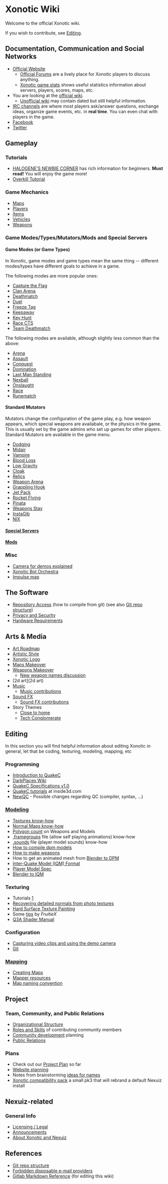 # Xonotic Wiki

Welcome to the official Xonotic wiki.

If you wish to contribute, see [Editing](Editing).

## Documentation, Communication and Social Networks
-	[Official Website](http://xonotic.org)
	-	[Official Forums](http://forums.xonotic.org) are a lively place for Xonotic players to discuss anything.
	-	[Xonotic game stats](http://stats.xonotic.org/) shows useful statistics information about servers, players, scores, maps, etc.
-	You are looking at the [official wiki](https://gitlab.com/xonotic/xonotic/wikis/home).
	-	[Unofficial wiki](http://xonotic.wikia.com/wiki/Xonotic_Wiki) may contain dated but still helpful information.
-	[IRC channels](Channels) are where most players ask/answer questions, exchange ideas, organize game events, etc. in **real time**. You can even chat with players in the game.
-	[Facebook](https://www.facebook.com/xonotic/)
-	[Twitter](https://twitter.com/xonotic)

## Gameplay

### Tutorials
- [HALOGENE’S NEWBIE CORNER](Halogenes_Newbie_Corner) has rich information for beginners. **Must read!** You will enjoy the game more!
- [Overkill Tutorial](Overkill-Tutorial)

### Game Mechanics
-   [Maps](Maps)
-   [Players](Players)
-   [Items](Items)
-   [Vehicles](Vehicles)
-   [Weapons](Weapons)

### Game Modes/Types/Mutators/Mods and Special Servers

#### Game Modes (or Game Types)
In Xonotic, game modes and game types mean the same thing -- different modes/types have different goals to achieve in a game.

The following modes are more popular ones:

-   [Capture the Flag](Capture-the-Flag)
-   [Clan Arena](Clan-Arena)
-   [Deathmatch](Deathmatch)
-   [Duel](Duel)
-   [Freeze Tag](Freeze-Tag)
-   [Keepaway](Keepaway)
-   [Key Hunt](Key-Hunt)
-   [Race CTS](Race-CTS)
-   [Team Deathmatch](Team-Deathmatch)

The following modes are available, although slightly less common than the above:

-   [Arena](Arena)
-   [Assault](Assault)
-   [Conquest](Conquest)
-   [Domination](Domination)
-   [Last Man Standing](Last-Man-Standing)
-   [Nexball](Nexball)
-   [Onslaught](Onslaught)
-   [Race](Race)
-   [Runematch](Rune)

#### Standard Mutators
Mutators change the configuration of the game play, e.g. how weapon appears, which special weapons are availabale, or the physics in the game. This is usually set by the game admins who set up games for other players.  Standard Mutators are available in the game menu.

-   [Dodging](Dodging)
-   [Midair](Midair)
-   [Vampire](Vampire)
-   [Blood Loss](Blood-Loss)
-   [Low Gravity](Low-Gravity)
-   [Cloak](Cloak)
-   [Relics](Relics)
-   [Weapon Arena](Weapon-Arena)
-   [Grappling Hook](Grappling-Hook)
-   [Jet Pack](Jet-Pack)
-   [Rocket Flying](Rocket-Flying)
-   [Pinata](Pinata)
-   [Weapons Stay](Weapons-Stay)
-   [InstaGib](InstaGib)
-   [NIX](NIX)

#### [Special Servers](Special-Servers)

#### [Mods](Mods)

### Misc
-   [Camera for demos explained](Demo-Camera)
-   [Xonotic Bot Orchestra](Xonotic-Bot-Orchestra)
-   [Impulse map](impulse-map)


## The Software
-   [Repository Access](Repository_Access) (how to compile from git) (see also [Git repo structure](Git))
-   [Privacy and Security](privacy-and-security)
-   [Hardware Requirements](Hardware-Requirements)

## Arts & Media
-   [Art Roadmap](Art-Roadmap)
-   [Artistic Style](Artistic-Style)
-   [Xonotic Logo](Logo)
-   [Maps Makeover](Maps-Makeover)
-   [Weapons Makeover](Weapons-Makeover)
    -   [New weapon names discussion](NamesWeapons)
-   [2d art](2d art)
-   [Music](Music)
    -   [Music contributions](Music-contributions)
-   [Sound FX](Sound-FX)
    -   [Sound FX contributions](Sound-FX-contributions)
-   Story Themes
    -   [Close to home](Close-to-home)
    -   [Tech Conglomerate](Tech-Conglomerate)


## Editing

In this section you will find helpful information about editing Xonotic in general, let that be coding, texturing, modeling, mapping, etc

### Programming
-   [Introduction to QuakeC](Introduction-to-QuakeC)
-   [DarkPlaces Wiki](DarkPlaces-Index)
-   [QuakeC Specifications v1.0](QuakeC-Wiki)
-   [QuakeC tutorials](http://www.inside3d.com/tutorials.php) at inside3d.com
-   [NewQC](NewQC) - Possible changes regarding QC (compiler, syntax, …)

### [Modeling](Modeling)
-   [Textures know-how](Textures)
-   [Normal Maps know-how](Normal-Maps)
-   [Polygon count](Polycounts) on Weapons and Models
-   [.framegroups](framegroups) file (allow self playing animations) know-how
-   [.sounds](Voices-and-sounds) file (player model sounds) know-how
-   [How to compile dpm models](dpmodel)
-   [How to make weapons](Weaponsystem)
-   How to get an animated mesh from [Blender to DPM](Blender-to-DPM)
-   [Inter-Quake Model (IQM) Format](http://sauerbraten.org/iqm/)
-   [Player Model Spec](Player-Model-Spec)
-   [Blender to IQM](Blender-to-IQM)

### Texturing
-   Tutorials [1](http://www.cgtextures.com/content.php?action=tutorials)
-   [Recovering detailed normals from photo textures](http://www.cgtextures.com/content.php?action=tutorial&name=normalmap)
-   [Hard Surface Texture Painting](http://forums.cgsociety.org/showthread.php?t=373024)
-   Some [tips](http://forums.xonotic.org/showthread.php?tid=63&pid=445#pid445) by *FruitieX*
-   [Q3A Shader Manual](http://toolz.nexuizninjaz.com/shader/)

### Configuration
-   [Capturing video clips and using the demo camera](Democapture)
-   [Git](Git)

### [Mapping](Mapping)
-   [Creating Maps](Creating-Maps)
-   [Mapper resources](Mapper-resources)
-   [Map naming convention](http://alientrap.org/forum/viewtopic.php?f=2&t=2363&sid=4f8a9e06ada52255e98bdfa744ec6beb#p27330)

## Project

### Team, Community, and Public Relations
-   [Organizational Structure](Organizational-Structure)
-   [Roles and Skills](Roles) of contributing community members
-   [Community development](Community-development) planning
-   [Public Relations](Pr)

### Plans
-   Check out our [Project Plan](Plan) so far
-   [Website planning](Website)
-   Notes from brainstorming [ideas for names](names)
-   [Xonotic compatibility pack](Xonotic-compatibility-pack) a small pk3 that will rebrand a default Nexuiz install

## Nexuiz-related

### General Info
-   [Licensing / Legal](Legal)
-   [Announcements](Announcements)
-   [About Xonotic and Nexuiz](Faq)

## References

-   [Git repo structure](Git)
-   [Forbidden disposable e-mail providers](Forbidden-disposable-email-providers)
-   [Gitlab Markdown Reference](https://gitlab.com/help/user/markdown.md) (for editing this wiki)
